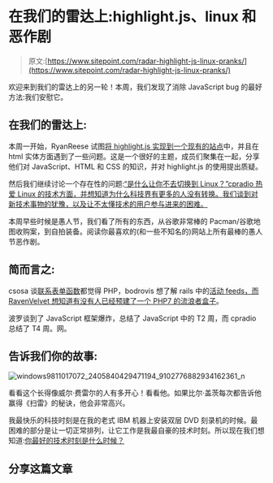 # 在我们的雷达上:highlight.js、linux 和恶作剧

> 原文:[https://www.sitepoint.com/radar-highlight-js-linux-pranks/](https://www.sitepoint.com/radar-highlight-js-linux-pranks/)

欢迎来到我们的雷达上的另一轮！本周，我们发现了消除 JavaScript bug 的最好方法:我们安慰它。

## 在我们的雷达上:

本周一开始，RyanReese 试图[将 highlight.js 实现到一个现有的站点](https://community.sitepoint.com/t/implementing-highlight-js-into-an-existing-site/116981)中，并且在 html 实体方面遇到了一些问题。这是一个很好的主题，成员们聚集在一起，分享他们对 JavaScript、HTML 和 CSS 的知识，并对 highlight.js 的使用提出质疑。

然后我们继续讨论一个存在性的问题:[“是什么让你不去切换到 Linux？”cpradio 热爱 Linux 的技术方面，并想知道为什么科技界有更多的人没有转换。我们谈到对新技术事物的犹豫，以及让不太懂技术的用户参与进来的困难。](https://community.sitepoint.com/t/what-is-keeping-you-from-switching-to-linux/116829)

本周早些时候是愚人节，我们看了所有的东西，从谷歌非常棒的 Pacman/谷歌地图收购案，到自拍装备。阅读你最喜欢的(和一些不知名的)网站上所有最棒的愚人节恶作剧。

## 简而言之:

csosa 谈[联系表单函数](https://community.sitepoint.com/t/contact-form-function/118130)都觉得 PHP，bodrovis 想了解 rails 中的[活动 feeds，而 RavenVelvet 想知道有没有人](https://community.sitepoint.com/t/activity-feeds-with-rails/113677)[已经预建了一个 PHP7 的流浪者盒子](https://community.sitepoint.com/t/anyone-know-of-a-pre-built-php7-vagrant-box/117064)。

波罗谈到了 JavaScript 框架爆炸，总结了 JavaScript 中的 T2 周，而 cpradio 总结了 T4 周。网。

## 告诉我们你的故事:

![windows9811017072_2405840429471194_9102776882934162361_n](../Images/10182851797ca5b8b0d3f21a3fab7603.png)

看看这个长得像威尔·费雷尔的人有多开心！看看他。如果比尔·盖茨每次都告诉他赢得《扫雷》的秘诀，他会非常高兴。

我最快乐的科技时刻是在我的老式 IBM 机器上安装双层 DVD 刻录机的时候。最困难的部分是让一切正常排列，让它工作是我最自豪的技术时刻。所以现在我们想知道:[你最好的技术时刻是什么时候？](https://community.sitepoint.com/t/what-was-your-happiest-tech-based-moment/118180)

## 分享这篇文章